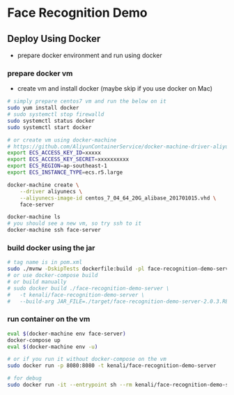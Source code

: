 
# Face Recognition Demo


## Deploy Using Docker

* prepare docker environment and run using docker

### prepare docker vm

* create vm and install docker (maybe skip if you use docker on Mac)

```bash
# simply prepare centos7 vm and run the below on it
sudo yum install docker
# sudo systemctl stop firewalld
sudo systemctl status docker
sudo systemctl start docker
```

```bash
# or create vm using docker-machine
# https://github.com/AliyunContainerService/docker-machine-driver-aliyunecs
export ECS_ACCESS_KEY_ID=xxxxx
export ECS_ACCESS_KEY_SECRET=xxxxxxxxxx
export ECS_REGION=ap-southeast-1
export ECS_INSTANCE_TYPE=ecs.r5.large

docker-machine create \
    --driver aliyunecs \
    --aliyunecs-image-id centos_7_04_64_20G_alibase_201701015.vhd \
    face-server

docker-machine ls
# you should see a new vm, so try ssh to it
docker-machine ssh face-server
```

### build docker using the jar

```bash
# tag name is in pom.xml
sudo ./mvnw -DskipTests dockerfile:build -pl face-recognition-demo-server
# or use docker-compose build
# or build manually
# sudo docker build ./face-recognition-demo-server \
#   -t kenali/face-recognition-demo-server \
#   --build-arg JAR_FILE=./target/face-recognition-demo-server-2.0.3.RELEASE.jar
```

### run container on the vm

```bash
eval $(docker-machine env face-server)
docker-compose up
eval $(docker-machine env -u)

# or if you run it without docker-compose on the vm
sudo docker run -p 8080:8080 -t kenali/face-recognition-demo-server

# for debug
sudo docker run -it --entrypoint sh --rm kenali/face-recognition-demo-server
```


